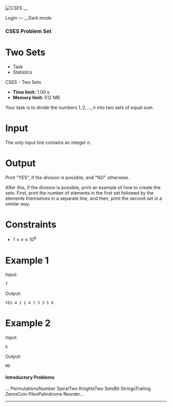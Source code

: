 ![CSES](/logo.png?1) __

Login — __Dark mode

### CSES Problem Set

# Two Sets

  * Task
  * Statistics

CSES - Two Sets

  * **Time limit:** 1.00 s
  * **Memory limit:** 512 MB

Your task is to divide the numbers $1,2,\ldots,n$ into two sets of equal sum.

# Input

The only input line contains an integer $n$.

# Output

Print "YES", if the division is possible, and "NO" otherwise.

After this, if the division is possible, print an example of how to create the
sets. First, print the number of elements in the first set followed by the
elements themselves in a separate line, and then, print the second set in a
similar way.

# Constraints

  * $1 \le n \le 10^6$

# Example 1

Input:

``` 7 ```

Output:

``` YES 4 1 2 4 7 3 3 5 6 ```

# Example 2

Input:

``` 6 ```

Output:

``` NO ```

#### Introductory Problems

... PermutationsNumber SpiralTwo KnightsTwo SetsBit StringsTrailing ZerosCoin
PilesPalindrome Reorder...

* * *

